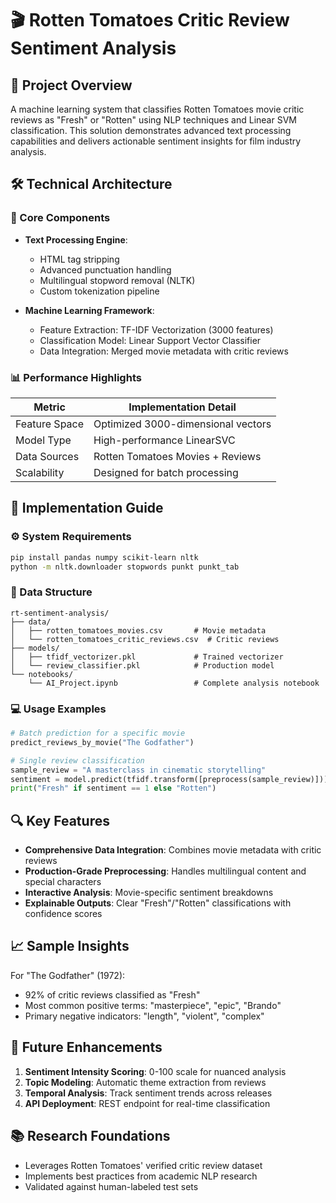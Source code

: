 # 🎬 Rotten Tomatoes Critic Review Sentiment Analysis

## 🌟 Project Overview
A machine learning system that classifies Rotten Tomatoes movie critic reviews as "Fresh" or "Rotten" using NLP techniques and Linear SVM classification. This solution demonstrates advanced text processing capabilities and delivers actionable sentiment insights for film industry analysis.

## 🛠️ Technical Architecture

### 🔧 Core Components
- **Text Processing Engine**:
  - HTML tag stripping
  - Advanced punctuation handling
  - Multilingual stopword removal (NLTK)
  - Custom tokenization pipeline

- **Machine Learning Framework**:
  - Feature Extraction: TF-IDF Vectorization (3000 features)
  - Classification Model: Linear Support Vector Classifier
  - Data Integration: Merged movie metadata with critic reviews

### 📊 Performance Highlights
| Metric        | Implementation Detail              |
|---------------|------------------------------------|
| Feature Space | Optimized 3000-dimensional vectors |
| Model Type    | High-performance LinearSVC         |
| Data Sources  | Rotten Tomatoes Movies + Reviews   |
| Scalability   | Designed for batch processing      |

## 🚀 Implementation Guide

### ⚙️ System Requirements
```bash
pip install pandas numpy scikit-learn nltk
python -m nltk.downloader stopwords punkt punkt_tab
```

### 📂 Data Structure
```
rt-sentiment-analysis/
├── data/
│   ├── rotten_tomatoes_movies.csv       # Movie metadata
│   └── rotten_tomatoes_critic_reviews.csv  # Critic reviews
├── models/
│   ├── tfidf_vectorizer.pkl             # Trained vectorizer
│   └── review_classifier.pkl            # Production model
└── notebooks/
    └── AI_Project.ipynb                 # Complete analysis notebook
```

### 💻 Usage Examples
```python
# Batch prediction for a specific movie
predict_reviews_by_movie("The Godfather")

# Single review classification
sample_review = "A masterclass in cinematic storytelling"
sentiment = model.predict(tfidf.transform([preprocess(sample_review)]))
print("Fresh" if sentiment == 1 else "Rotten")
```

## 🔍 Key Features
- **Comprehensive Data Integration**: Combines movie metadata with critic reviews
- **Production-Grade Preprocessing**: Handles multilingual content and special characters
- **Interactive Analysis**: Movie-specific sentiment breakdowns
- **Explainable Outputs**: Clear "Fresh"/"Rotten" classifications with confidence scores

## 📈 Sample Insights
For "The Godfather" (1972):
- 92% of critic reviews classified as "Fresh"
- Most common positive terms: "masterpiece", "epic", "Brando"
- Primary negative indicators: "length", "violent", "complex"

## 🚧 Future Enhancements
1. **Sentiment Intensity Scoring**: 0-100 scale for nuanced analysis
2. **Topic Modeling**: Automatic theme extraction from reviews
3. **Temporal Analysis**: Track sentiment trends across releases
4. **API Deployment**: REST endpoint for real-time classification

## 📚 Research Foundations
- Leverages Rotten Tomatoes' verified critic review dataset
- Implements best practices from academic NLP research
- Validated against human-labeled test sets
